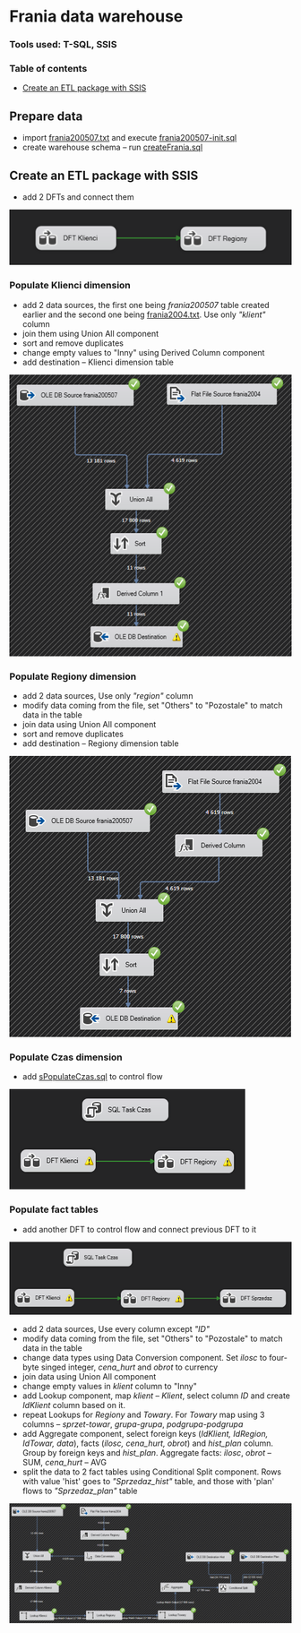 # Frania data warehouse

### Tools used: T-SQL, SSIS
  
### Table of contents
* [Create an ETL package with SSIS](#create-an-etl-package-with-ssis)

## Prepare data  
* import [frania200507.txt](./frania200507.txt) and execute [frania200507-init.sql](./frania200507-init.sql)  
* create warehouse schema – run [createFrania.sql](./createFrania.sql)  


## Create an ETL package with SSIS   
* add 2 DFTs and connect them 

![initial version of control flow](img/controlFlow1.png "initial version of control flow")  


### Populate Klienci dimension  

* add 2 data sources, the first one being *frania200507* table created earlier and the second one being [frania2004.txt](./frania2004.txt). Use only *"klient"* column  
* join them using Union All component
* sort and remove duplicates
* change empty values to "Inny" using Derived Column component
* add destination – Klienci dimension table

![working klienci data flow](img/DFT-klienci.png "working klienci data flow")  


### Populate Regiony dimension  

* add 2 data sources, Use only *"region"* column 
* modify data coming from the file, set "Others" to "Pozostale" to match data in the table
* join data using Union All component
* sort and remove duplicates
* add destination – Regiony dimension table

![working regiony data flow](img/DFT-regiony.png "working regiony data flow") 


### Populate Czas dimension  

* add [sPopulateCzas.sql](./sPopulateCzas.sql)  to control flow  

![second version of control flow](img/controlFlow2.png "second version of control flow")  


### Populate fact tables  

* add another DFT to control flow and connect previous DFT to it  

![final version of control flow](img/controlFlowFinal.png "final version of control flow")  

* add 2 data sources, Use every column except *"ID"*
* modify data coming from the file, set "Others" to "Pozostale" to match data in the table
* change data types using Data Conversion component. Set *ilosc* to four-byte singed integer, *cena_hurt* and *obrot* to currency
* join data using Union All component
* change empty values in *klient* column to "Inny" 
* add Lookup component, map *klient – Klient*, select column *ID* and create *IdKlient* column based on it.  
* repeat Lookups for *Regiony* and *Towary*. For *Towary* map using 3 columns – *sprzet-towar*, *grupa-grupa*, *podgrupa-podgrupa*  
* add Aggregate component, select foreign keys (*IdKlient, IdRegion, IdTowar, data*), facts (*ilosc, cena_hurt, obrot*) and *hist_plan* column. Group by foreign keys and *hist_plan*. Aggregate facts: *ilosc*, *obrot* – SUM, *cena_hurt* – AVG
* split the data to 2 fact tables using Conditional Split component. Rows with value 'hist' goes to *"Sprzedaz_hist"* table, and those with 'plan' flows to *"Sprzedaz_plan"* table  

![working sprzedaz data flow](img/DFT-Sprzedaz.png "working sprzedaz data flow")  
